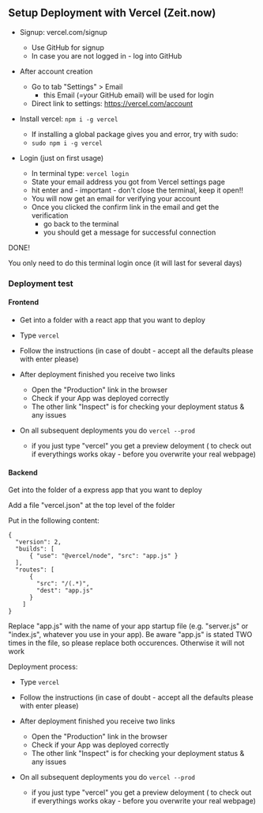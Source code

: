 ## Setup Deployment with Vercel (Zeit.now)

- Signup: vercel.com/signup
  - Use GitHub for signup
  - In case you are not logged in - log into GitHub

- After account creation
  - Go to tab "Settings" &gt; Email
    - this Email (=your GitHub email) will be used for login
  - Direct link to settings: https://vercel.com/account

- Install vercel: `npm i -g vercel`
	- If installing a global package gives you and error, try with sudo:
	- `sudo npm i -g vercel`

- Login (just on first usage)
  - In terminal type: `vercel login`
  - State your email address you got from Vercel settings page
  - hit enter and - important - don't close the terminal, keep it open!!
  - You will now get an email for verifying your account
  - Once you clicked the confirm link in the email and get the verification
    - go back to the terminal
    - you should get a message for successful connection

DONE!

You only need to do this terminal login once (it will last for several days)


### Deployment test

#### Frontend

- Get into a folder with a react app that you want to deploy
- Type `vercel`
- Follow the instructions (in case of doubt - accept all the defaults please with enter please)

- After deployment finished you receive two links
  - Open the "Production" link in the browser
  - Check if your App was deployed correctly
  - The other link "Inspect" is for checking your deployment status & any issues

- On all subsequent deployments you do `vercel --prod`
  - if you just type "vercel" you get a preview deloyment
    ( to check out if everythings works okay - before you overwrite your real webpage)


#### Backend

Get into the folder of a express app that you want to deploy

Add a file "vercel.json" at the top level of the folder

Put in the following content:

```
{
  "version": 2,
  "builds": [
      { "use": "@vercel/node", "src": "app.js" }
  ],
  "routes": [
      { 
        "src": "/(.*)", 
        "dest": "app.js"
      }
    ]
}
```

Replace "app.js" with the name of your app startup file (e.g. "server.js" or "index.js", whatever you use in your app). Be aware "app.js" is stated TWO times in the file, so please replace both occurences. Otherwise it will not work

Deployment process: 

- Type `vercel`
- Follow the instructions (in case of doubt - accept all the defaults please with enter please)

- After deployment finished you receive two links
  - Open the "Production" link in the browser
  - Check if your App was deployed correctly
  - The other link "Inspect" is for checking your deployment status & any issues

- On all subsequent deployments you do `vercel --prod`
  - if you just type "vercel" you get a preview deloyment
    ( to check out if everythings works okay - before you overwrite your real webpage)
